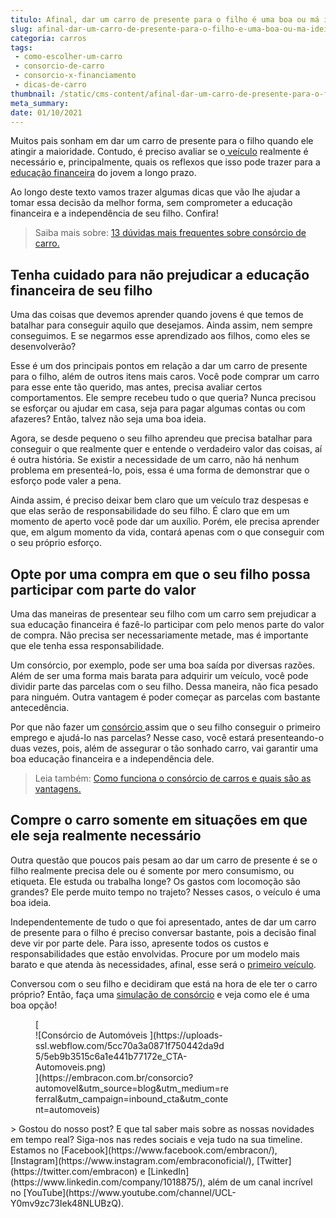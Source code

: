 ```yaml
---
titulo: Afinal, dar um carro de presente para o filho é uma boa ou má ideia?
slug: afinal-dar-um-carro-de-presente-para-o-filho-e-uma-boa-ou-ma-ideia
categoria: carros
tags:
 - como-escolher-um-carro
 - consorcio-de-carro
 - consorcio-x-financiamento
 - dicas-de-carro
thumbnail: /static/cms-content/afinal-dar-um-carro-de-presente-para-o-filho-e-uma-boa-ou-ma-ideia.jpeg
meta_summary: 
date: 01/10/2021
---
```

Muitos pais sonham em dar um carro de presente para o filho quando ele atingir a maioridade. Contudo, é preciso avaliar se o[ veículo](https://www.embracon.com.br/consorcio-de-carros) realmente é necessário e, principalmente, quais os reflexos que isso pode trazer para a [educação financeira](https://www.embracon.com.br/blog/entenda-a-importancia-da-educacao-financeira-na-sua-vida) do jovem a longo prazo.

Ao longo deste texto vamos trazer algumas dicas que vão lhe ajudar a tomar essa decisão da melhor forma, sem comprometer a educação financeira e a independência de seu filho. Confira!

> Saiba mais sobre: [13 dúvidas mais frequentes sobre consórcio de carro.](https://www.embracon.com.br/blog/duvidas-frequentes-consorcio-de-carro)

Tenha cuidado para não prejudicar a educação financeira de seu filho
--------------------------------------------------------------------

Uma das coisas que devemos aprender quando jovens é que temos de batalhar para conseguir aquilo que desejamos. Ainda assim, nem sempre conseguimos. E se negarmos esse aprendizado aos filhos, como eles se desenvolverão?

Esse é um dos principais pontos em relação a dar um carro de presente para o filho, além de outros itens mais caros. Você pode comprar um carro para esse ente tão querido, mas antes, precisa avaliar certos comportamentos. Ele sempre recebeu tudo o que queria? Nunca precisou se esforçar ou ajudar em casa, seja para pagar algumas contas ou com afazeres? Então, talvez não seja uma boa ideia.

Agora, se desde pequeno o seu filho aprendeu que precisa batalhar para conseguir o que realmente quer e entende o verdadeiro valor das coisas, aí é outra história. Se existir a necessidade de um carro, não há nenhum problema em presenteá-lo, pois, essa é uma forma de demonstrar que o esforço pode valer a pena.

Ainda assim, é preciso deixar bem claro que um veículo traz despesas e que elas serão de responsabilidade do seu filho. É claro que em um momento de aperto você pode dar um auxílio. Porém, ele precisa aprender que, em algum momento da vida, contará apenas com o que conseguir com o seu próprio esforço.

Opte por uma compra em que o seu filho possa participar com parte do valor
--------------------------------------------------------------------------

Uma das maneiras de presentear seu filho com um carro sem prejudicar a sua educação financeira é fazê-lo participar com pelo menos parte do valor de compra. Não precisa ser necessariamente metade, mas é importante que ele tenha essa responsabilidade.

Um consórcio, por exemplo, pode ser uma boa saída por diversas razões. Além de ser uma forma mais barata para adquirir um veículo, você pode dividir parte das parcelas com o seu filho. Dessa maneira, não fica pesado para ninguém. Outra vantagem é poder começar as parcelas com bastante antecedência.

Por que não fazer um [consórcio ](https://www.embracon.com.br/blog/sobre-o-consorcio-de-veiculos-embracon)assim que o seu filho conseguir o primeiro emprego e ajudá-lo nas parcelas? Nesse caso, você estará presenteando-o duas vezes, pois, além de assegurar o tão sonhado carro, vai garantir uma boa educação financeira e a independência dele.

> Leia também: [Como funciona o consórcio de carros e quais são as vantagens.](https://www.embracon.com.br/blog/vantagens-consorcio-automovel)

Compre o carro somente em situações em que ele seja realmente necessário
------------------------------------------------------------------------

Outra questão que poucos pais pesam ao dar um carro de presente é se o filho realmente precisa dele ou é somente por mero consumismo, ou etiqueta. Ele estuda ou trabalha longe? Os gastos com locomoção são grandes? Ele perde muito tempo no trajeto? Nesses casos, o veículo é uma boa ideia.

Independentemente de tudo o que foi apresentado, antes de dar um carro de presente para o filho é preciso conversar bastante, pois a decisão final deve vir por parte dele. Para isso, apresente todos os custos e responsabilidades que estão envolvidas. Procure por um modelo mais barato e que atenda às necessidades, afinal, esse será o [primeiro veículo](http://embracon.com.br/blog/primeiro-carro-como-acertar-na-escolha).

Conversou com o seu filho e decidiram que está na hora de ele ter o carro próprio? Então, faça uma [simulação de consórcio](https://www.embracon.com.br/consorcio) e veja como ele é uma boa opção!

<figure class="w-richtext-figure-type-image w-richtext-align-center" style="max-width:310px">[<div>![Consórcio de Automóveis ](https://uploads-ssl.webflow.com/5cc70a3a0871f750442da9d5/5eb9b3515c6a1e441b77172e_CTA-Automoveis.png)</div>](https://embracon.com.br/consorcio?automovel&utm_source=blog&utm_medium=referral&utm_campaign=inbound_cta&utm_content=automoveis)</figure>> Gostou do nosso post? E que tal saber mais sobre as nossas novidades em tempo real? Siga-nos nas redes sociais e veja tudo na sua timeline. Estamos no [Facebook](https://www.facebook.com/embracon/), [Instagram](https://www.instagram.com/embraconoficial/), [Twitter](https://twitter.com/embracon) e [LinkedIn](https://www.linkedin.com/company/1018875/), além de um canal incrível no [YouTube](https://www.youtube.com/channel/UCL-Y0mv9zc73Iek48NLUBzQ).
